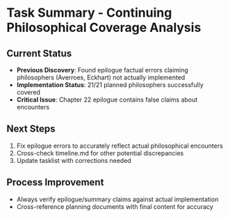 # Task Summary - Continuing Philosophical Coverage Analysis

## Current Status
- **Previous Discovery**: Found epilogue factual errors claiming philosophers (Averroes, Eckhart) not actually implemented
- **Implementation Status**: 21/21 planned philosophers successfully covered
- **Critical Issue**: Chapter 22 epilogue contains false claims about encounters

## Next Steps
1. Fix epilogue errors to accurately reflect actual philosophical encounters
2. Cross-check timeline.md for other potential discrepancies
3. Update tasklist with corrections needed

## Process Improvement
- Always verify epilogue/summary claims against actual implementation
- Cross-reference planning documents with final content for accuracy
